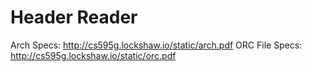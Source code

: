 # Header Reader
Arch Specs: http://cs595g.lockshaw.io/static/arch.pdf
ORC File Specs: http://cs595g.lockshaw.io/static/orc.pdf
